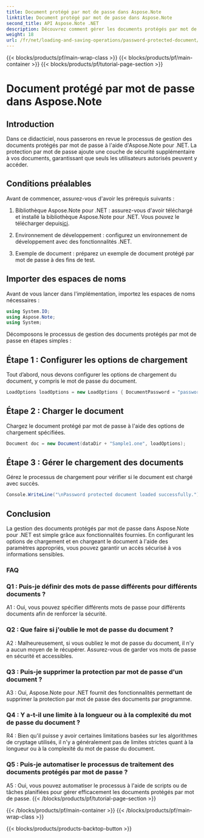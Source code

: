 ```yaml
---
title: Document protégé par mot de passe dans Aspose.Note
linktitle: Document protégé par mot de passe dans Aspose.Note
second_title: API Aspose.Note .NET
description: Découvrez comment gérer les documents protégés par mot de passe à l'aide d'Aspose.Note pour .NET. Sécurisez facilement vos informations sensibles.
weight: 18
url: /fr/net/loading-and-saving-operations/password-protected-document/
---
```


{{< blocks/products/pf/main-wrap-class >}}
{{< blocks/products/pf/main-container >}}
{{< blocks/products/pf/tutorial-page-section >}}

# Document protégé par mot de passe dans Aspose.Note

## Introduction

Dans ce didacticiel, nous passerons en revue le processus de gestion des documents protégés par mot de passe à l'aide d'Aspose.Note pour .NET. La protection par mot de passe ajoute une couche de sécurité supplémentaire à vos documents, garantissant que seuls les utilisateurs autorisés peuvent y accéder.

## Conditions préalables

Avant de commencer, assurez-vous d'avoir les prérequis suivants :

1. Bibliothèque Aspose.Note pour .NET : assurez-vous d'avoir téléchargé et installé la bibliothèque Aspose.Note pour .NET. Vous pouvez le télécharger depuis[ici](https://releases.aspose.com/note/net/).

2. Environnement de développement : configurez un environnement de développement avec des fonctionnalités .NET.

3. Exemple de document : préparez un exemple de document protégé par mot de passe à des fins de test.

## Importer des espaces de noms

Avant de vous lancer dans l'implémentation, importez les espaces de noms nécessaires :

```csharp
using System.IO;
using Aspose.Note;
using System;
```

Décomposons le processus de gestion des documents protégés par mot de passe en étapes simples :

## Étape 1 : Configurer les options de chargement

Tout d’abord, nous devons configurer les options de chargement du document, y compris le mot de passe du document.

```csharp
LoadOptions loadOptions = new LoadOptions { DocumentPassword = "password" };
```

## Étape 2 : Charger le document

Chargez le document protégé par mot de passe à l'aide des options de chargement spécifiées.

```csharp
Document doc = new Document(dataDir + "Sample1.one", loadOptions);
```

## Étape 3 : Gérer le chargement des documents

Gérez le processus de chargement pour vérifier si le document est chargé avec succès.

```csharp
Console.WriteLine("\nPassword protected document loaded successfully.");
```

## Conclusion

La gestion des documents protégés par mot de passe dans Aspose.Note pour .NET est simple grâce aux fonctionnalités fournies. En configurant les options de chargement et en chargeant le document à l'aide des paramètres appropriés, vous pouvez garantir un accès sécurisé à vos informations sensibles.

### FAQ

### Q1 : Puis-je définir des mots de passe différents pour différents documents ?

A1 : Oui, vous pouvez spécifier différents mots de passe pour différents documents afin de renforcer la sécurité.

### Q2 : Que faire si j'oublie le mot de passe du document ?

A2 : Malheureusement, si vous oubliez le mot de passe du document, il n'y a aucun moyen de le récupérer. Assurez-vous de garder vos mots de passe en sécurité et accessibles.

### Q3 : Puis-je supprimer la protection par mot de passe d'un document ?

A3 : Oui, Aspose.Note pour .NET fournit des fonctionnalités permettant de supprimer la protection par mot de passe des documents par programme.

### Q4 : Y a-t-il une limite à la longueur ou à la complexité du mot de passe du document ?

R4 : Bien qu'il puisse y avoir certaines limitations basées sur les algorithmes de cryptage utilisés, il n'y a généralement pas de limites strictes quant à la longueur ou à la complexité du mot de passe du document.

### Q5 : Puis-je automatiser le processus de traitement des documents protégés par mot de passe ?

A5 : Oui, vous pouvez automatiser le processus à l'aide de scripts ou de tâches planifiées pour gérer efficacement les documents protégés par mot de passe.
{{< /blocks/products/pf/tutorial-page-section >}}

{{< /blocks/products/pf/main-container >}}
{{< /blocks/products/pf/main-wrap-class >}}

{{< blocks/products/products-backtop-button >}}
